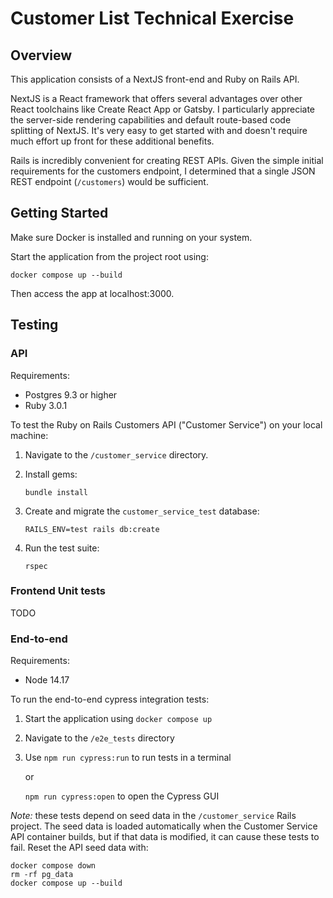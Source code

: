 # Customer List Technical Exercise

## Overview

This application consists of a NextJS front-end and Ruby on Rails API.

NextJS is a React framework that offers several advantages over other React toolchains like Create React App or Gatsby. I particularly appreciate the server-side rendering capabilities and default route-based code splitting of NextJS. It's very easy to get started with and doesn't require much effort up front for these additional benefits.

Rails is incredibly convenient for creating REST APIs. Given the simple initial requirements for the customers endpoint, I determined that a single JSON REST endpoint (`/customers`) would be sufficient.

## Getting Started

Make sure Docker is installed and running on your system.

Start the application from the project root using:

`docker compose up --build`

Then access the app at localhost:3000.

## Testing

### API

Requirements:

- Postgres 9.3 or higher
- Ruby 3.0.1

To test the Ruby on Rails Customers API ("Customer Service") on your local machine:

1. Navigate to the `/customer_service` directory.

2. Install gems:

   `bundle install`

3. Create and migrate the `customer_service_test` database:

   `RAILS_ENV=test rails db:create`

4. Run the test suite:

   `rspec`

### Frontend Unit tests

TODO

### End-to-end

Requirements:

- Node 14.17

To run the end-to-end cypress integration tests:

1. Start the application using `docker compose up`

2. Navigate to the `/e2e_tests` directory

3. Use `npm run cypress:run` to run tests in a terminal

   or

   `npm run cypress:open` to open the Cypress GUI

_Note:_ these tests depend on seed data in the `/customer_service` Rails project. The seed data is loaded automatically when the Customer Service API container builds, but if that data is modified, it can cause these tests to fail. Reset the API seed data with:

```
docker compose down
rm -rf pg_data
docker compose up --build
```
